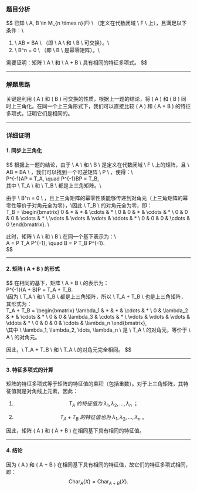 ### **题目分析**

$$
已知 \ A, B \in M_{n \times n}(F) \ （定义在代数闭域 \ F \ 上），且满足以下条件：\\

1. \ AB = BA \  （即 \ A \ 和 \ B \ 可交换）。\\
2. \ B^n = 0 \ （即 \ B \ 是幂零矩阵）。\\

需要证明：矩阵 \ A \ 和 \ A + B \ 具有相同的特征多项式。
$$



---

### **解题思路**

关键是利用 \( A \) 和 \( B \) 可交换的性质，根据上一题的结论，将 \( A \) 和 \( B \) 同时上三角化。在同一个上三角形式下，我们可以直接比较 \( A \) 和 \( A + B \) 的特征多项式，证明它们是相同的。

---

### **详细证明**

#### **1. 同步上三角化**
$$
根据上一题的结论，由于 \ A \ 和 \ B \ 是定义在代数闭域 \ F \ 上的矩阵，且 \ AB = BA \  ，我们可以找到一个可逆矩阵 \ P \ ，使得：\\
\
P^{-1}AP = T_A, \quad P^{-1}BP = T_B,
\
其中 \ T_A \ 和 \ T_B \ 都是上三角矩阵。\\

由于 \ B^n = 0 \ ，且上三角矩阵的幂零性质能够传递到对角元（上三角矩阵的幂零性等价于对角元全为零），\\因此 \ T_B \ 的对角元全为零，即：
\
T_B = \begin{bmatrix}
0 & * & * & \cdots & * \\
0 & 0 & * & \cdots & * \\
0 & 0 & 0 & \cdots & * \\
\vdots & \vdots & \vdots & \ddots & * \\
0 & 0 & 0 & \cdots & 0
\end{bmatrix}.
\

此时，矩阵 \ A \ 和 \ B \ 在同一个基下表示为：\\
\
A = P T_A P^{-1}, \quad B = P T_B P^{-1}.
\
$$



---

#### **2. 矩阵 \( A + B \) 的形式**
$$
在相同的基下，矩阵 \ A + B \ 的表示为：
\
P^{-1}(A + B)P = T_A + T_B.
\
\\因为 \ T_A \ 和 \ T_B \ 都是上三角矩阵，所以 \ T_A + T_B \ 也是上三角矩阵，其形式为：
\
T_A + T_B = \begin{bmatrix}
\lambda_1 & * & * & \cdots & * \\
0 & \lambda_2 & * & \cdots & * \\
0 & 0 & \lambda_3 & \cdots & * \\
\vdots & \vdots & \vdots & \ddots & * \\
0 & 0 & 0 & \cdots & \lambda_n
\end{bmatrix},
\
\\其中 \ \lambda_1, \lambda_2, \dots, \lambda_n \ 是 \ T_A \ 的对角元，等价于 \ A \ 的对角元。

因此，\ T_A + T_B \ 和 \ T_A \ 的对角元完全相同。
$$



---

#### **3. 特征多项式的计算**
矩阵的特征多项式等于矩阵的特征值的乘积（包括重数）。对于上三角矩阵，其特征值就是对角线上元素，因此：
1. $$
   \ T_A \ 的特征值为 \ \lambda_1, \lambda_2, \dots, \lambda_n \ ；
   $$

   
2. $$
   \ T_A + T_B \ 的特征值也为 \ \lambda_1, \lambda_2, \dots, \lambda_n \ 。
   $$

   

因此，矩阵 \( A \) 和 \( A + B \) 在相同基下具有相同的特征值。

---

#### **4. 结论**
因为 \( A \) 和 \( A + B \) 在相同基下具有相同的特征值，故它们的特征多项式相同，即：
$$
\
\text{Char}_A(X) = \text{Char}_{A+B}(X).
\
$$
